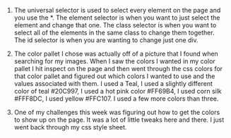 1. The universal selector is used to select every element on the page and you use the *. The element selector is when you want to just select the element and change that one. The class selector is when you want to select all of the elements in the same class to change them together. The id selector is when you are wanting to change just one div. 

2. The color pallet I chose was actually off of a picture that I found when searching for my images. When I saw the colors I wanted in my color pallet I hit inspect on the page and then went through the css colors for that color pallet and figured out which colors I wanted to use and the values associated with them. I used a Teal, I used a slightly different color of teal #20C997, I used a hot pink color #FF69B4, I used corn silk #FFF8DC, I used yellow #FFC107. I used a few more colors than three.

3. One of my challenges this week was figuring out how to get the colors to show up on the page. It was a lot of little tweaks here and there. I just went back through my css style sheet.
